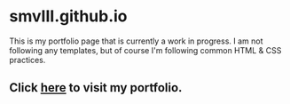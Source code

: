 # smvIII.github.io
This is my portfolio page that is currently a work in progress. I am not following any templates, but of course I'm following common HTML & CSS practices.

## Click [here](https://smviii.github.io "Hire Stanley Vossler") to visit my portfolio.

